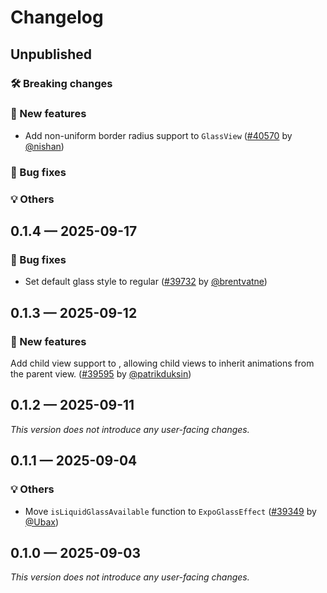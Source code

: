 # Changelog

## Unpublished

### 🛠 Breaking changes

### 🎉 New features

- Add non-uniform border radius support to `GlassView` ([#40570](https://github.com/expo/expo/pull/40570) by [@nishan](https://github.com/intergalacticspacehighway))

### 🐛 Bug fixes

### 💡 Others

## 0.1.4 — 2025-09-17

### 🐛 Bug fixes

- Set default glass style to regular ([#39732](https://github.com/expo/expo/pull/39732) by [@brentvatne](https://github.com/brentvatne))

## 0.1.3 — 2025-09-12

### 🎉 New features

Add child view support to <GlassView />, allowing child views to inherit animations from the parent view. ([#39595](https://github.com/expo/expo/pull/39595) by [@patrikduksin](https://github.com/patrikduksin))

## 0.1.2 — 2025-09-11

_This version does not introduce any user-facing changes._

## 0.1.1 — 2025-09-04

### 💡 Others

- Move `isLiquidGlassAvailable` function to `ExpoGlassEffect` ([#39349](https://github.com/expo/expo/pull/39349) by [@Ubax](https://github.com/Ubax))

## 0.1.0 — 2025-09-03

_This version does not introduce any user-facing changes._
